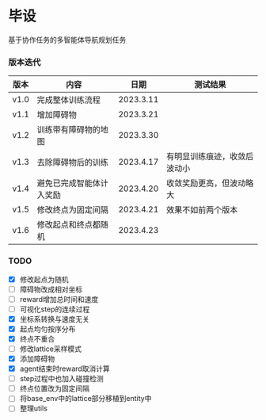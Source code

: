 # 毕设

基于协作任务的多智能体导航规划任务

### 版本迭代

| 版本   | 内容         | 日期        | 测试结果           |
|------|------------|-----------|----------------|
| v1.0 | 完成整体训练流程   | 2023.3.11 |                |
| v1.1 | 增加障碍物      | 2023.3.21 |                |
| v1.2 | 训练带有障碍物的地图 | 2023.3.30 |                |
| v1.3 | 去除障碍物后的训练  | 2023.4.17 | 有明显训练痕迹，收敛后波动小 |
| v1.4 | 避免已完成智能体计入奖励 | 2023.4.20 | 收敛奖励更高，但波动略大   |
| v1.5 | 修改终点为固定间隔  | 2023.4.21 | 效果不如前两个版本      |
| v1.6 | 修改起点和终点都随机 | 2023.4.23 |                |


### TODO

- [x] 修改起点为随机
- [ ] 障碍物改成相对坐标
- [ ] reward增加总时间和速度
- [ ] 可视化step的连续过程
- [x] 坐标系转换与速度无关
- [x] 起点均匀按序分布
- [x] 终点不重合
- [ ] 修改lattice采样模式
- [x] 添加障碍物
- [x] agent结束时reward取消计算
- [ ] step过程中也加入碰撞检测
- [ ] 终点位置改为固定间隔
- [ ] 将base_env中的lattice部分移植到entity中
- [ ] 整理utils